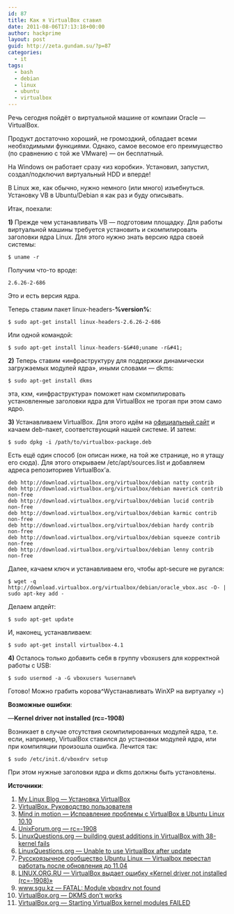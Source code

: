 ```yaml
---
id: 87
title: Как я VirtualBox ставил
date: 2011-08-06T17:13:18+00:00
author: hackprime
layout: post
guid: http://zeta.gundam.su/?p=87
categories:
  - it
tags:
  - bash
  - debian
  - linux
  - ubuntu
  - virtualbox
---
```


Речь сегодня пойдёт о виртуальной машине от компаии Oracle — VirtualBox.

Продукт достаточно хороший, не громоздкий, обладает всеми необходимыми функциями. Однако, самое весомое его преимущество (по сравнению с той же VMware) — он бесплатный.

На Windows он работает сразу «из коробки». Установил, запустил, создал/подключил виртуальный HDD и вперде!

В Linux же, как обычно, нужно немного (или много) изъебнуться. Установку VB в Ubuntu/Debian я как раз и буду описывать.

Итак, поехали:<!--more-->

**1)** Прежде чем устанавливать VB — подготовим площадку. Для работы виртуальной машины требуется установить и скомпилировать заголовки ядра Linux. Для этого нужно знать версию ядра своей системы:

```
$ uname -r
```

Получим что-то вроде:

```
2.6.26-2-686
```

Это и есть версия ядра.

Теперь ставим пакет linux-headers-**%version%**:

```
$ sudo apt-get install linux-headers-2.6.26-2-686
```

Или одной командой:

```
$ sudo apt-get install linux-headers-$&#40;uname -r&#41;
```

**2)** Теперь ставим «инфраструктуру для поддержки динамически загружаемых модулей ядра», иными словами — dkms:

```
$ sudo apt-get install dkms
```

эта, кхм, «инфраструктура» поможет нам скомпилировать установленные заголовки ядра для VirtualBox не трогая при этом само ядро.

**3)** Устанавливаем VirtualBox. Для этого идём на [официальный сайт](http://www.virtualbox.org/wiki/Linux_Downloads) и качаем deb-пакет, соответствующий нашей системе. И затем:

```
$ sudo dpkg -i /path/to/virtualbox-package.deb
```

Есть ещё один способ (он описан ниже, на той же странице, но я утащу его сюда). Для этого открываем /etc/apt/sources.list и добавляем адреса репозиториев VirtualBox&#8217;а.

```
deb http://download.virtualbox.org/virtualbox/debian natty contrib
deb http://download.virtualbox.org/virtualbox/debian maverick contrib non-free
deb http://download.virtualbox.org/virtualbox/debian lucid contrib non-free
deb http://download.virtualbox.org/virtualbox/debian karmic contrib non-free
deb http://download.virtualbox.org/virtualbox/debian hardy contrib non-free
deb http://download.virtualbox.org/virtualbox/debian squeeze contrib non-free
deb http://download.virtualbox.org/virtualbox/debian lenny contrib non-free
```

Далее, качаем ключ и устанавливаем его, чтобы apt-secure не ругался:

```
$ wget -q http://download.virtualbox.org/virtualbox/debian/oracle_vbox.asc -O- | sudo apt-key add -
```

Делаем апдейт:

```
$ sudo apt-get update
```

И, наконец, устанавливаем:

```
$ sudo apt-get install virtualbox-4.1
```

**4)** Осталось только добавить себя в группу vboxusers для корректной работы с USB:

```
$ sudo usermod -a -G vboxusers %username%
```

Готово! Можно грабить корова^Wустанавливать WinXP на виртуалку =)

**Возможные ошибки**:

—**Kernel driver not installed (rc=-1908)**

Возникает в случае отсутствия скомпилированных модулей ядра, т.е. если, например, VirtualBox ставился до установки модулей ядра, или при компиляции произошла ошибка. Лечится так:

```
$ sudo /etc/init.d/vboxdrv setup
```

При этом нужные заголовки ядра и dkms должны быть установлены.

**Источники**:

1. [My Linux Blog &#8212; Установка VirtualBox](http://mylinuxblog.ru/ustanovka-virtualbox/)
2. [VirtualBox. Руководство пользователя](http://mirspo.narod.ru/vbox/ch02s03.html)
3. [Mind in motion &#8212; Исправление проблемы с VirtualBox в Ubuntu Linux 10.10](http://www.mindinmotion.ru/post/virtualbox-ubuntu-linux-10-10-resolution-fix)
4. [UnixForum.org &#8212; rc=-1908](http://unixforum.org/index.php?showtopic=120286)
5. [LinuxQuestions.org &#8212; building guest additions in VirtualBox with 38-kernel fails](http://www.linuxquestions.org/questions/linux-virtualization-90/building-guest-additions-in-virtualbox-with-38-kernel-fails-871284/#post4305253)
6. [LinuxQuestions.org &#8212; Unable to use VirtualBox after update](http://www.linuxquestions.org/questions/debian-26/unable-to-use-virtualbox-after-update-874334/)
7. [Русскоязычное сообщество Ubuntu Linux &#8212; Virtualbox перестал работать после обновления до 11.04](http://forum.ubuntu.ru/index.php?topic=150539.0)
8. [LINUX.ORG.RU &#8212; VirtualBox выдает ошибку &#171;Kernel driver not installed (rc=-1908)&#187;](http://www.linux.org.ru/forum/general/4896473)
9. [www.sgu.kz &#8212; FATAL: Module vboxdrv not found](http://ineu.sgu.kz/viewtopic.php?f=30&t=1689&start=0)
10. [VirtualBox.org &#8212; DKMS don&#8217;t works](http://forums.virtualbox.org/viewtopic.php?f=7&t=43117)
11. [VirtualBox.org &#8212; Starting VirtualBox kernel modules FAILED](http://forums.virtualbox.org/viewtopic.php?f=7&t=43089)
